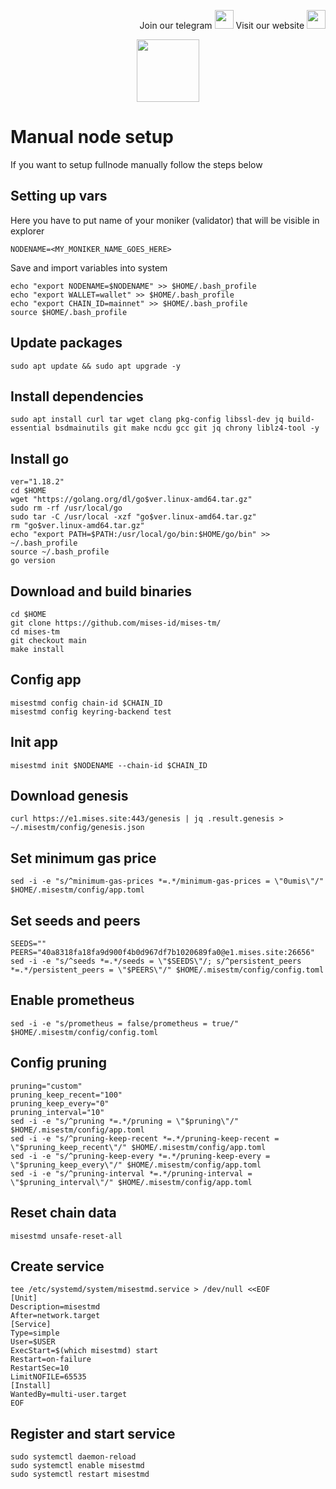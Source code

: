 <p style="font-size:14px" align="right">
Join our telegram <a href="https://t.me/kjnotes" target="_blank"><img src="https://user-images.githubusercontent.com/50621007/168689534-796f181e-3e4c-43a5-8183-9888fc92cfa7.png" width="30"/></a>
Visit our website <a href="https://kjnodes.com/" target="_blank"><img src="https://user-images.githubusercontent.com/50621007/168689709-7e537ca6-b6b8-4adc-9bd0-186ea4ea4aed.png" width="30"/></a>
</p>

<p align="center">
  <img height="100" height="auto" src="https://www.mises.site/static/images/index/logo@2x.png">
</p>

# Manual node setup
If you want to setup fullnode manually follow the steps below

## Setting up vars
Here you have to put name of your moniker (validator) that will be visible in explorer
```
NODENAME=<MY_MONIKER_NAME_GOES_HERE>
```

Save and import variables into system
```
echo "export NODENAME=$NODENAME" >> $HOME/.bash_profile
echo "export WALLET=wallet" >> $HOME/.bash_profile
echo "export CHAIN_ID=mainnet" >> $HOME/.bash_profile
source $HOME/.bash_profile
```

## Update packages
```
sudo apt update && sudo apt upgrade -y
```

## Install dependencies
```
sudo apt install curl tar wget clang pkg-config libssl-dev jq build-essential bsdmainutils git make ncdu gcc git jq chrony liblz4-tool -y
```

## Install go
```
ver="1.18.2"
cd $HOME
wget "https://golang.org/dl/go$ver.linux-amd64.tar.gz"
sudo rm -rf /usr/local/go
sudo tar -C /usr/local -xzf "go$ver.linux-amd64.tar.gz"
rm "go$ver.linux-amd64.tar.gz"
echo "export PATH=$PATH:/usr/local/go/bin:$HOME/go/bin" >> ~/.bash_profile
source ~/.bash_profile
go version
```

## Download and build binaries
```
cd $HOME
git clone https://github.com/mises-id/mises-tm/
cd mises-tm
git checkout main
make install
```

## Config app
```
misestmd config chain-id $CHAIN_ID
misestmd config keyring-backend test
```

## Init app
```
misestmd init $NODENAME --chain-id $CHAIN_ID
```

## Download genesis
```
curl https://e1.mises.site:443/genesis | jq .result.genesis > ~/.misestm/config/genesis.json
```

## Set minimum gas price
```
sed -i -e "s/^minimum-gas-prices *=.*/minimum-gas-prices = \"0umis\"/" $HOME/.misestm/config/app.toml
```

## Set seeds and peers
```
SEEDS=""
PEERS="40a8318fa18fa9d900f4b0d967df7b1020689fa0@e1.mises.site:26656"
sed -i -e "s/^seeds *=.*/seeds = \"$SEEDS\"/; s/^persistent_peers *=.*/persistent_peers = \"$PEERS\"/" $HOME/.misestm/config/config.toml
```

## Enable prometheus
```
sed -i -e "s/prometheus = false/prometheus = true/" $HOME/.misestm/config/config.toml
```

## Config pruning
```
pruning="custom"
pruning_keep_recent="100"
pruning_keep_every="0"
pruning_interval="10"
sed -i -e "s/^pruning *=.*/pruning = \"$pruning\"/" $HOME/.misestm/config/app.toml
sed -i -e "s/^pruning-keep-recent *=.*/pruning-keep-recent = \"$pruning_keep_recent\"/" $HOME/.misestm/config/app.toml
sed -i -e "s/^pruning-keep-every *=.*/pruning-keep-every = \"$pruning_keep_every\"/" $HOME/.misestm/config/app.toml
sed -i -e "s/^pruning-interval *=.*/pruning-interval = \"$pruning_interval\"/" $HOME/.misestm/config/app.toml
```

## Reset chain data
```
misestmd unsafe-reset-all
```

## Create service
```
tee /etc/systemd/system/misestmd.service > /dev/null <<EOF
[Unit]
Description=misestmd
After=network.target
[Service]
Type=simple
User=$USER
ExecStart=$(which misestmd) start
Restart=on-failure
RestartSec=10
LimitNOFILE=65535
[Install]
WantedBy=multi-user.target
EOF
```

## Register and start service
```
sudo systemctl daemon-reload
sudo systemctl enable misestmd
sudo systemctl restart misestmd
```
